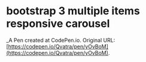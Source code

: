 # bootstrap 3 multiple items responsive carousel
 _A Pen created at CodePen.io. Original URL: [https://codepen.io/Qvatra/pen/yOvBoM](https://codepen.io/Qvatra/pen/yOvBoM).

 